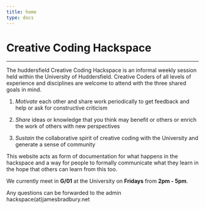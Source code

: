```yaml
---
title: home
type: docs
---
```


# Creative Coding Hackspace
--- 
The huddersfield Creative Coding Hackspace is an informal weekly session held within the University of Huddersfield. Creative Coders of all levels of experience and disciplines are welcome to attend with the three shared goals in mind.


1. _Motivate_ each other and share work periodically to get feedback and help or ask for constructive criticism

2. _Share_ ideas or knowledge that you think may benefit or others or enrich the work of others with new perspectives

3. _Sustain_ the collaborative spirit of creative coding with the University and generate a sense of community


<!-- So far we have people from a number of backgrounds who are working with a number of technologies and in several areas of interest. For example: 

- ReaScript
- SuperCollider
- Max
- js
- Visualisation
- Machine Learning
- Python
- Audio decomposition
- Architecture of Max patches versus text-based code
- Version control
- Raspberry Pi/Arduino/Embedded
- Kinetc sculptures -->

This website acts as form of documentation for what happens in the hackspace and a way for people to formally communicate what they learn in the hope that others can learn from this too.

We currently meet in **G/01** at the University on **Fridays** from **2pm - 5pm**.

Any questions can be forwarded to the admin hackspace(at)jamesbradbury.net